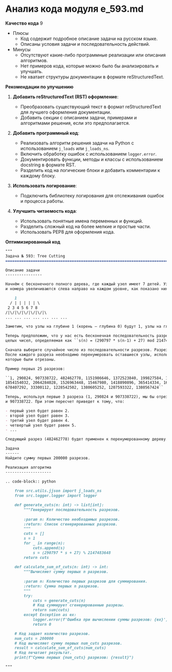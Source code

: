 # Анализ кода модуля e_593.md

**Качество кода**
9
 -  Плюсы
    - Код содержит подробное описание задачи на русском языке.
    - Описаны условия задачи и последовательность действий.
 -  Минусы
    - Отсутствуют какие-либо программные реализации или описания алгоритмов.
    - Нет примеров кода, которые можно было бы анализировать и улучшать.
    - Не хватает структуры документации в формате reStructuredText.

**Рекомендации по улучшению**
1. **Добавить reStructuredText (RST) оформление**:
   -   Преобразовать существующий текст в формат reStructuredText для лучшего оформления документации.
   -   Добавить секции с описанием задачи, примерами и алгоритмами решения, если это предполагается.

2. **Добавить программный код**:
   -   Реализовать алгоритм решения задачи на Python с использованием `j_loads` или `j_loads_ns`.
   -   Включить обработку ошибок с использованием `logger.error`.
   -   Документировать функции, методы и классы с использованием docstring в формате RST.
   -   Разделить код на логические блоки и добавить комментарии к каждому блоку.

3. **Использовать логирование**:
   -   Подключить библиотеку логирования для отслеживания ошибок и процесса работы.

4. **Улучшить читаемость кода**:
   -   Использовать понятные имена переменных и функций.
   -   Разделить сложный код на более мелкие и простые части.
   -   Использовать PEP8 для оформления кода.

**Оптимизированный код**
```markdown
"""
Задача № 593: Tree Cutting
=========================================================================================

Описание задачи
----------------

Начнём с бесконечного полного дерева, где каждый узел имеет 7 детей. Узлы пронумерованы, начиная с 1 для корня дерева,
и номера увеличиваются слева направо на каждом уровне, как показано ниже.

    1
  / | | | | | \
 2 3 4 5 6 7 8
/|\/|\/|\/|\/|\/|\
... ... ... ... ... ... ...

Заметим, что узлы на глубине 1 (корень — глубина 0) будут 1, узлы на глубине 2 будут 2,3,4,5,6,7,8 и т.д.

Теперь предположим, что у нас есть бесконечная последовательность разрезов. Разрезы — это бесконечная последовательность
целых чисел, определяемая как ``s(n) = (290797 * s(n-1) + 27) mod 2147483648``, где s(0) = 1.

Сначала выберите случайное число из последовательности разрезов. Разрез — это узел дерева, где мы удаляем ветку под этим узлом.
После каждого разреза необходимо перенумеровать оставшиеся узлы, используя тот же подход, что и ранее, но пропуская ветви,
которые были отрезаны.

Пример первых 25 разрезов:

``1, 290824, 907338722, 482462778, 1151986646, 1372523840, 199827584, 1523224478, 1726008014, 746911994,
1854154032, 2064284028, 1526963448, 15467980, 1418890896, 365414334, 1699886478, 1199706328, 1253801380,
678407292, 33300112, 1228542502, 1380605252, 1207593322, 1380567424``

Теперь, используя первые 3 разреза (1, 290824 и 907338722), мы бы отрезали корневой узел 1, а затем узлы под узлами 290824
и 907338722. При этом пересчет приведет к тому, что:

- первый узел будет равен 2.
- второй узел будет равен 3.
- третий узел будет равен 4.
- четвертый узел будет равен 5.
- ...

Следующий разрез (482462778) будет применен к перенумерованному дереву.

Задача
------
Найдите сумму первых 200000 разрезов.

Реализация алгоритма
--------------------

.. code-block:: python
    
    from src.utils.jjson import j_loads_ns
    from src.logger.logger import logger

    def generate_cuts(n: int) -> list[int]:
        """Генерирует последовательность разрезов.
    
        :param n: Количество необходимых разрезов.
        :return: Список сгенерированных разрезов.
        """
        cuts = []
        s = 1
        for _ in range(n):
            cuts.append(s)
            s = (290797 * s + 27) % 2147483648
        return cuts
    
    def calculate_sum_of_cuts(n: int) -> int:
        """Вычисляет сумму первых n разрезов.
    
        :param n: Количество первых разрезов для суммирования.
        :return: Сумма первых n разрезов.
        """
        try:
            cuts = generate_cuts(n)
            # Код суммирует сгенерированные разрезы.
            return sum(cuts)
        except Exception as ex:
            logger.error(f'Ошибка при вычислении суммы разрезов: {ex}')
            return 0

    # Код задает количество разрезов.
    num_cuts = 200000
    # Код вычисляет сумму первых num_cuts разрезов.
    result = calculate_sum_of_cuts(num_cuts)
    # Код печатает результат.
    print(f"Сумма первых {num_cuts} разрезов: {result}")

"""
```